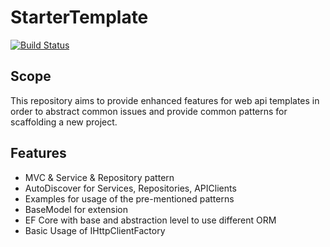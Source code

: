 # StarterTemplate 

[![Build Status](https://travis-ci.org/czioutas/StarterTemplate.svg?branch=master)](https://travis-ci.org/czioutas/StarterTemplate)

## Scope

This repository aims to provide enhanced features for web api templates in order to abstract common issues and provide common patterns for scaffolding a new project.

## Features

- MVC & Service & Repository pattern
- AutoDiscover for Services, Repositories, APIClients
- Examples for usage of the pre-mentioned patterns
- BaseModel for extension
- EF Core with base and abstraction level to use different ORM
- Basic Usage of IHttpClientFactory
